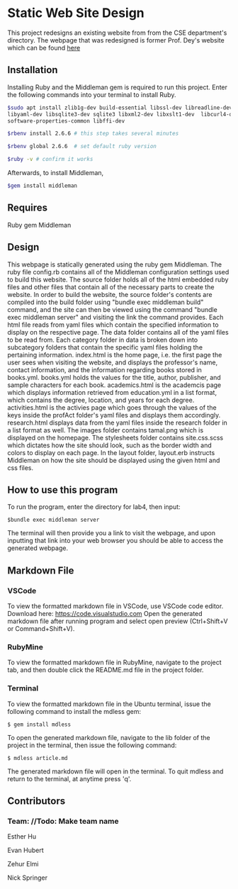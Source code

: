 # Static Web Site Design
This project redesigns an existing website from from the CSE department's directory. The webpage that was redesigned is former Prof. Dey's website which can be found [here](http://web.cse.ohio-state.edu/~dey.8/)
## Installation

Installing Ruby and the Middleman gem is required to run this project. Enter the following commands into your terminal to install Ruby.

```bash
$sudo apt install zlib1g-dev build-essential libssl-dev libreadline-dev
libyaml-dev libsqlite3-dev sqlite3 libxml2-dev libxslt1-dev  libcurl4-openssl-dev
software-properties-common libffi-dev

$rbenv install 2.6.6 # this step takes several minutes

$rbenv global 2.6.6  # set default ruby version

$ruby -v # confirm it works
```
Afterwards, to install Middleman,
```bash
$gem install middleman
```
## Requires
Ruby gem Middleman

## Design
This webpage is statically generated using the ruby gem Middleman. The ruby file config.rb contains all of the Middleman configuration settings used to build this website. The source folder holds all of the html embedded ruby files and other files that contain all of the necessary parts to create the website. In order to build the website, the source folder's contents are compiled into the build folder using "bundle exec middleman build" command, and the site can then be viewed using the command "bundle exec middleman server" and visiting the link the command provides. Each html file reads from yaml files which contain the specified information to display on the respective page. The data folder contains all of the yaml files to be read from. Each category folder in data is broken down into subcategory folders that contain the specific yaml files holding the pertaining information. index.html is the home page, i.e. the first page the user sees when visiting the website, and displays the professor's name, contact information, and the information regarding books stored in books.yml. books.yml holds the values for the title, author, publisher, and sample characters for each book. academics.html is the academcis page which displays information retrieved from education.yml in a list format, which contains the degree, location, and years for each degree. activities.html is the activies page which goes through the values of the keys inside the profAct folder's yaml files and displays them accordingly. research.html displays data from the yaml files inside the research folder in a list format as well. The images folder contains tamal.png which is displayed on the homepage. The stylesheets folder contains site.css.scss which dictates how the site should look, such as the border width and colors to display on each page. In the layout folder, layout.erb instructs Middleman on how the site should be displayed using the given html and css files.
  
## How to use this program

To run the program, enter the directory for lab4, then input:

```
$bundle exec middleman server
```

The terminal will then provide you a link to visit the webpage, and upon inputting that link into your web browser you should be able to access the generated webpage.

## Markdown File

### VSCode

To view the formatted markdown file in VSCode, use VSCode code editor. Download here: https://code.visualstudio.com
Open the generated markdown file after running program and select open preview (Ctrl+Shift+V or Command+Shift+V).

### RubyMine

To view the formatted markdown file in RubyMine, navigate to the project tab, and then double click the README.md file in the project folder.

### Terminal

To view the formatted markdown file in the Ubuntu terminal, issue the following command to install the mdless gem:
```
$ gem install mdless
```
To open the generated markdown file, navigate to the lib folder of the project in the terminal, then issue the following command:
```
$ mdless article.md
```
The generated markdown file will open in the terminal. To quit mdless and return to the terminal, at anytime press 'q'.

## Contributors

### Team: //Todo: Make team name

Esther Hu

Evan Hubert

Zehur Elmi

Nick Springer
